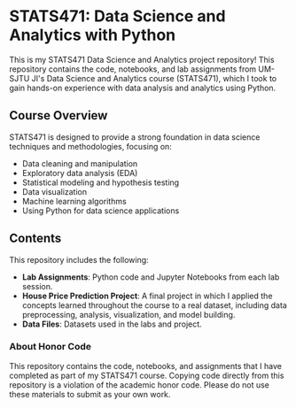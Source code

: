 # STATS471: Data Science and Analytics with Python

This is my STATS471 Data Science and Analytics project repository! This repository contains the code, notebooks, and lab assignments from UM-SJTU JI's Data Science and Analytics course (STATS471), which I took to gain hands-on experience with data analysis and analytics using Python.

## Course Overview

STATS471 is designed to provide a strong foundation in data science techniques and methodologies, focusing on:
- Data cleaning and manipulation
- Exploratory data analysis (EDA)
- Statistical modeling and hypothesis testing
- Data visualization
- Machine learning algorithms
- Using Python for data science applications

## Contents

This repository includes the following:

- **Lab Assignments**: Python code and Jupyter Notebooks from each lab session.
- **House Price Prediction Project**: A final project in which I applied the concepts learned throughout the course to a real dataset, including data preprocessing, analysis, visualization, and model building.
- **Data Files**: Datasets used in the labs and project.

### About Honor Code

This repository contains the code, notebooks, and assignments that I have completed as part of my STATS471 course. Copying code directly from this repository is a violation of the academic honor code. Please do not use these materials to submit as your own work. 
